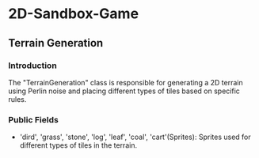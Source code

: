 # 2D-Sandbox-Game

## Terrain Generation
### Introduction
  The "TerrainGeneration" class is responsible for generating a 2D terrain using Perlin noise and placing different types of tiles based on specific rules.

### Public Fields
  * 'dird', 'grass', 'stone', 'log', 'leaf', 'coal', 'cart'(Sprites): Sprites used for different types of tiles in the terrain.

